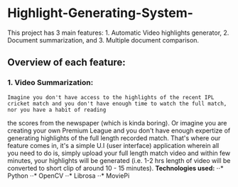 # Highlight-Generating-System-
This project has 3 main features: 1. Automatic Video highlights generator, 2. Document summarization, and 3. Multiple document comparison. 

## Overview of each feature: 
### 1. Video Summarization:
    Imagine you don't have access to the highlights of the recent IPL cricket match and you don't have enough time to watch the full match, nor you have a habit of reading 
the scores from the newspaper (which is kinda boring). Or imagine you are creating your own Premium League and you don't have enough expertize of generating highlights of the full length recorded match. That's where our feature comes in, it's a simple U.I (user interface) application wherein all you need to do is, simply upload your full length match video and within few minutes, your highlights will be generated (i.e. 1-2 hrs length of video will be converted to short clip of around 10 - 15 minutes). 
**Technologies used:** 
⋅⋅* Python
⋅⋅* OpenCV
⋅⋅* Librosa 
⋅⋅* MoviePi

